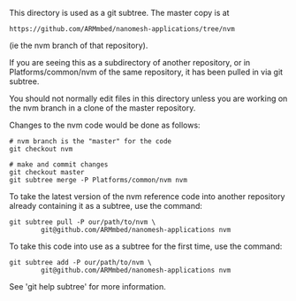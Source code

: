 This directory is used as a git subtree. The master copy is at

    https://github.com/ARMmbed/nanomesh-applications/tree/nvm

(ie the nvm branch of that repository).

If you are seeing this as a subdirectory of another repository,
or in Platforms/common/nvm of the same repository, it has been
pulled in via git subtree.

You should not normally edit files in this directory unless you are
working on the nvm branch in a clone of the master repository.

Changes to the nvm code would be done as follows:

    # nvm branch is the "master" for the code
    git checkout nvm

    # make and commit changes
    git checkout master
    git subtree merge -P Platforms/common/nvm nvm

To take the latest version of the nvm reference code into another
repository already containing it as a subtree, use the command:

    git subtree pull -P our/path/to/nvm \
            git@github.com/ARMmbed/nanomesh-applications nvm

To take this code into use as a subtree for the first time,
use the command:

    git subtree add -P our/path/to/nvm \
            git@github.com/ARMmbed/nanomesh-applications nvm

See 'git help subtree' for more information.

